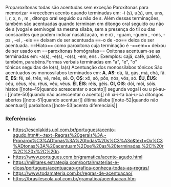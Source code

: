Proparoxítonas
	todas são acentudas sem exceção
Paroxítonas
	para memorizar 
		==recebem acento quando terminadas em: -i (s), u(s), um, uns, l, r, x, n , m , ditongo oral seguido ou não de s. Além dessas terminações, também são acentuadas quando terminam em ditongo oral seguido ou não de s (vogal e semivogal na mesma sílaba, sem a presença do til ou das consoantes que podem indicar nasalização, m e n) , -guam, -guem ,  -ons, -ps , -ei , -eis ==
	deixam de ser acentuada
		==-o de -oo== deixa de ser acentuada.
		==Hiato== como paroxítona cuja terminação é -==em==
		deixou de ser usado em ==paroxítonas homógrafas==
Oxítonas
	 acentuam-se as terminadas em: -a(s), -e(s), -o(s), -em, ens . Exemplos: cajá, café, paletó, também, parabéns.Formas verbais terminadas em "a", "e", "o" tônicos seguidas de lo(s), la(s)
	Acentuação dos monossílabos tônicos
		São acentuados os monossílabos terminados em:
		**A**, **AS**: dá, lã, gás, má, chá, fã.
		**E**, **ES**: fé, sé, três, vê, mês, sê.
		**O**, **OS**: xô, só, pôs, nós, vós, só.
		**ÉU, ÉUS**: céu, céus, réu, réus, véu, véus.
		**ÉI, ÉIS**: réis, géis.
		**ÓI, ÓIS**: dói, mói, sóis.
hiatos
	[[note-49|quando acrescentar o acento]]
		segunda vogal i ou u
		pi-au-í
	[[note-50|quando não acrescentar o acento]]
		nh
		 xi-i-ta
		 bai-u-ca
ditongos abertos
	[[note-51|quando acentuar]]
		última sílaba
	[[note-52|quando não acentuar]]
		 paróxitona
[[note-53|acento diferenciais]]

### Referências
- https://escolakids.uol.com.br/portugues/acento-agudo.htm#:~:text=Regras%20gerais%3A,-Proparox%C3%ADtonas%3A%20todas%20s%C3%A3o&text=Ox%C3%ADtonas%3A%20acentuam%2Dse%20as%20terminadas,%2C%20r%2C%20x%2C%20n.
- https://www.portugues.com.br/gramatica/acento-agudo.html
- https://militares.estrategia.com/portal/materias-e-dicas/portugues/acentuacao-grafica-conheca-todas-as-regras/
- https://www.todamateria.com.br/regras-de-acentuacao/
- https://brasilescola.uol.com.br/gramatica/acentuacao.htm